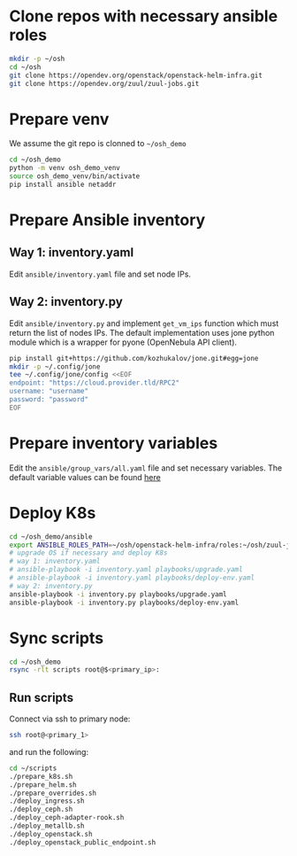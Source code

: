 # Clone repos with necessary ansible roles
```bash
mkdir -p ~/osh
cd ~/osh
git clone https://opendev.org/openstack/openstack-helm-infra.git
git clone https://opendev.org/zuul/zuul-jobs.git
```

# Prepare venv
We assume the git repo is clonned to `~/osh_demo`
```bash
cd ~/osh_demo
python -m venv osh_demo_venv
source osh_demo_venv/bin/activate
pip install ansible netaddr
```

# Prepare Ansible inventory

## Way 1: inventory.yaml
Edit `ansible/inventory.yaml` file and set node IPs.

## Way 2: inventory.py
Edit `ansible/inventory.py` and implement `get_vm_ips` function which must return the list of nodes IPs. The default implementation uses jone python module which is a wrapper for pyone (OpenNebula API client).
```bash
pip install git+https://github.com/kozhukalov/jone.git#egg=jone
mkdir -p ~/.config/jone
tee ~/.config/jone/config <<EOF
endpoint: "https://cloud.provider.tld/RPC2"
username: "username"
password: "password"
EOF
```

# Prepare inventory variables
Edit the `ansible/group_vars/all.yaml` file and set necessary variables. The default variable values can be found [here](https://opendev.org/openstack/openstack-helm-infra/src/branch/master/roles/deploy-env/defaults/main.yaml)


# Deploy K8s
```bash
cd ~/osh_demo/ansible
export ANSIBLE_ROLES_PATH=~/osh/openstack-helm-infra/roles:~/osh/zuul-jobs/roles
# upgrade OS if necessary and deploy K8s
# way 1: inventory.yaml
# ansible-playbook -i inventory.yaml playbooks/upgrade.yaml
# ansible-playbook -i inventory.yaml playbooks/deploy-env.yaml
# way 2: inventory.py
ansible-playbook -i inventory.py playbooks/upgrade.yaml
ansible-playbook -i inventory.py playbooks/deploy-env.yaml
```

# Sync scripts
```bash
cd ~/osh_demo
rsync -rlt scripts root@$<primary_ip>:
```

## Run scripts
Connect via ssh to primary node:
```bash
ssh root@<primary_1>
```

and run the following:
```bash
cd ~/scripts
./prepare_k8s.sh
./prepare_helm.sh
./prepare_overrides.sh
./deploy_ingress.sh
./deploy_ceph.sh
./deploy_ceph-adapter-rook.sh
./deploy_metallb.sh
./deploy_openstack.sh
./deploy_openstack_public_endpoint.sh
```
